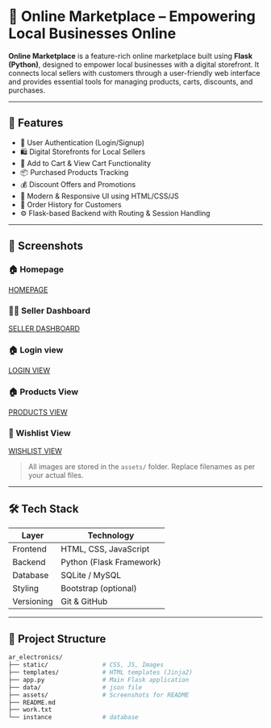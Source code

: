 # 🛒 Online Marketplace – Empowering Local Businesses Online

**Online Marketplace** is a feature-rich online marketplace built using **Flask (Python)**, designed to empower local businesses with a digital storefront. It connects local sellers with customers through a user-friendly web interface and provides essential tools for managing products, carts, discounts, and purchases.

---

## 🚀 Features

- 🔐 User Authentication (Login/Signup)
- 🛍️ Digital Storefronts for Local Sellers
- 🛒 Add to Cart & View Cart Functionality
- 📦 Purchased Products Tracking
- 💰 Discount Offers and Promotions
- 🎨 Modern & Responsive UI using HTML/CSS/JS
- 🧾 Order History for Customers
- ⚙️ Flask-based Backend with Routing & Session Handling

---

## 📸 Screenshots

### 🏠 Homepage  
[HOMEPAGE](https://github.com/Rameshwarbhagwat/Online-marketplace/blob/main/ar_electronics/assets/Screenshot%202025-06-02%20184057.png)

### 🧑‍💼 Seller Dashboard  
[SELLER DASHBOARD]([assets/seller_dashboard.png](https://github.com/Rameshwarbhagwat/Online-marketplace/blob/main/ar_electronics/assets/Screenshot%202025-06-02%20184320.png))

### 🏠 Login view 
[LOGIN VIEW](https://github.com/Rameshwarbhagwat/Online-marketplace/blob/main/ar_electronics/assets/Screenshot%202025-06-02%20184216.png)

### 🏠 Products View 
[PRODUCTS VIEW](https://github.com/Rameshwarbhagwat/Online-marketplace/blob/main/ar_electronics/assets/Screenshot%202025-06-02%20184320.png)

### 🛒 Wishlist View 
[WISHLIST VIEW](https://github.com/Rameshwarbhagwat/Online-marketplace/blob/main/ar_electronics/assets/Screenshot%202025-06-02%20184340.png)


> All images are stored in the `assets/` folder. Replace filenames as per your actual files.

---

## 🛠️ Tech Stack

| Layer       | Technology       |
|-------------|------------------|
| Frontend    | HTML, CSS, JavaScript |
| Backend     | Python (Flask Framework) |
| Database    | SQLite / MySQL |
| Styling     | Bootstrap (optional) |
| Versioning  | Git & GitHub |

---

## 📁 Project Structure

```bash
ar_electronics/
├── static/               # CSS, JS, Images
├── templates/            # HTML templates (Jinja2)
├── app.py                # Main Flask application           
├── data/                 # json file
├── assets/               # Screenshots for README
├── README.md
├── work.txt
└── instance              # database
